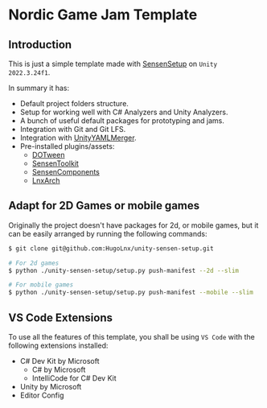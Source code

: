 # Nordic Game Jam Template
## Introduction
This is just a simple template made with [SensenSetup](https://github.com/HugoLnx/unity-sensen-setup) on `Unity 2022.3.24f1`.

In summary it has:
* Default project folders structure.
* Setup for working well with C# Analyzers and Unity Analyzers.
* A bunch of useful default packages for prototyping and jams.
* Integration with Git and Git LFS.
* Integration with [UnityYAMLMerger](https://docs.unity3d.com/Manual/SmartMerge.html).
* Pre-installed plugins/assets:
  * [DOTween](https://assetstore.unity.com/packages/tools/animation/dotween-hotween-v2-27676)
  * [SensenToolkit](https://github.com/hugolnx/unity-sensen-toolkit)
  * [SensenComponents](https://github.com/hugolnx/unity-sensen-components)
  * [LnxArch](https://github.com/hugolnx/unity-lnx-arch)

## Adapt for 2D Games or mobile games
Originally the project doesn't have packages for 2d, or mobile games, but it can be easily arranged
by running the following commands:
```bash
$ git clone git@github.com:HugoLnx/unity-sensen-setup.git

# For 2d games
$ python ./unity-sensen-setup/setup.py push-manifest --2d --slim

# For mobile games
$ python ./unity-sensen-setup/setup.py push-manifest --mobile --slim
```

## VS Code Extensions
To use all the features of this template, you shall be using `VS Code` with the following extensions
installed:
- C# Dev Kit by Microsoft
    - C# by Microsoft
    - IntelliCode for C# Dev Kit
- Unity by Microsoft
- Editor Config
